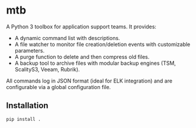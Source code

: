 # mtb

A Python 3 toolbox for application support teams. It provides:

- A dynamic command list with descriptions.
- A file watcher to monitor file creation/deletion events with customizable parameters.
- A purge function to delete and then compress old files.
- A backup tool to archive files with modular backup engines (TSM, ScalityS3, Veeam, Rubrik).

All commands log in JSON format (ideal for ELK integration) and are configurable via a global configuration file.

## Installation

```bash
pip install .
